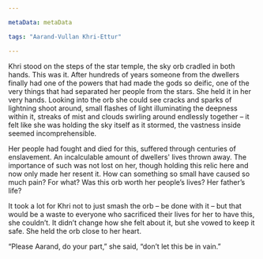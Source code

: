 ```yaml
---

metaData: metaData

tags: "Aarand-Vullan Khri-Ettur"

---
```


Khri stood on the steps of the star temple, the sky orb cradled in both hands. This was it. After hundreds of years someone from the dwellers finally had one of the powers that had made the gods so deific, one of the very things that had separated her people from the stars. She held it in her very hands. Looking into the orb she could see cracks and sparks of lightning shoot around, small flashes of light illuminating the deepness within it, streaks of mist and clouds swirling around endlessly together – it felt like she was holding the sky itself as it stormed, the vastness inside seemed incomprehensible.  

Her people had fought and died for this, suffered through centuries of enslavement. An incalculable amount of dwellers' lives thrown away. The importance of such was not lost on her, though holding this relic here and now only made her resent it. How can something so small have caused so much pain? For what? Was this orb worth her people’s lives? Her father’s life?

It took a lot for Khri not to just smash the orb – be done with it – but that would be a waste to everyone who sacrificed their lives for her to have this, she couldn’t. It didn’t change how she felt about it, but she vowed to keep it safe. She held the orb close to her heart. 

“Please Aarand, do your part,” she said, “don’t let this be in vain.”